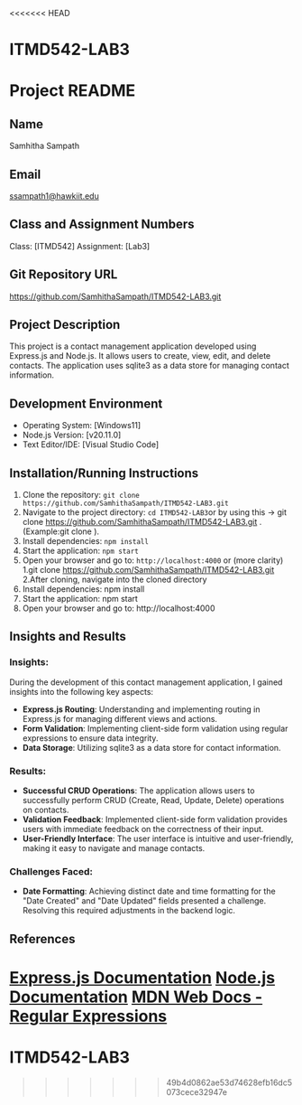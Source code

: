 <<<<<<< HEAD
# ITMD542-LAB3
# Project README

## Name
Samhitha Sampath

## Email
ssampath1@hawkiit.edu

## Class and Assignment Numbers
Class: [ITMD542]
Assignment: [Lab3]

## Git Repository URL
https://github.com/SamhithaSampath/ITMD542-LAB3.git

## Project Description
This project is a contact management application developed using Express.js and Node.js. It allows users to create, view, edit, and delete contacts. The application uses sqlite3 as a data store for managing contact information.

## Development Environment
- Operating System: [Windows11]
- Node.js Version: [v20.11.0]
- Text Editor/IDE: [Visual Studio Code]

## Installation/Running Instructions
1. Clone the repository: `git clone https://github.com/SamhithaSampath/ITMD542-LAB3.git`
2. Navigate to the project directory: `cd ITMD542-LAB3`or by using this -> git clone https://github.com/SamhithaSampath/ITMD542-LAB3.git <new-directory>.(Example:git clone <repository-url> <new-directory>).
3. Install dependencies: `npm install`
4. Start the application: `npm start`
5. Open your browser and go to: `http://localhost:4000`
or (more clarity)
1.git clone https://github.com/SamhithaSampath/ITMD542-LAB3.git <new-directory>
2.After cloning, navigate into the cloned directory
3. Install dependencies: npm install
4. Start the application: npm start
5. Open your browser and go to: http://localhost:4000

## Insights and Results

### Insights:
During the development of this contact management application, I gained insights into the following key aspects:
- **Express.js Routing**: Understanding and implementing routing in Express.js for managing different views and actions.
- **Form Validation**: Implementing client-side form validation using regular expressions to ensure data integrity.
- **Data Storage**: Utilizing sqlite3 as a data store for contact information.

### Results:
- **Successful CRUD Operations**: The application allows users to successfully perform CRUD (Create, Read, Update, Delete) operations on contacts.
- **Validation Feedback**: Implemented client-side form validation provides users with immediate feedback on the correctness of their input.
- **User-Friendly Interface**: The user interface is intuitive and user-friendly, making it easy to navigate and manage contacts.

### Challenges Faced:
- **Date Formatting**: Achieving distinct date and time formatting for the "Date Created" and "Date Updated" fields presented a challenge. Resolving this required adjustments in the backend logic.

## References
[Express.js Documentation](https://expressjs.com/)
[Node.js Documentation](https://nodejs.org/)
[MDN Web Docs - Regular Expressions](https://developer.mozilla.org/en-US/docs/Web/JavaScript/Guide/Regular_Expressions)
=======
# ITMD542-LAB3
>>>>>>> 49b4d0862ae53d74628efb16dc5073cece32947e
